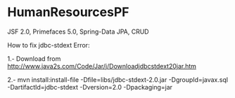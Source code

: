 HumanResourcesPF
================
JSF 2.0, Primefaces 5.0, Spring-Data JPA, CRUD

How to fix jdbc-stdext Error:

1.- Download from http://www.java2s.com/Code/Jar/j/Downloadjdbcstdext20jar.htm

2.- mvn install:install-file -Dfile=libs/jdbc-stdext-2.0.jar -DgroupId=javax.sql -DartifactId=jdbc-stdext -Dversion=2.0 -Dpackaging=jar
